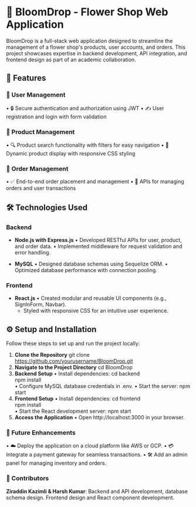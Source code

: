 # 🌸 BloomDrop - Flower Shop Web Application

BloomDrop is a full-stack web application designed to streamline the management of a flower shop's products, user accounts, and orders. This project showcases expertise in backend development, API integration, and frontend design as part of an academic collaboration.

## 🚀 Features

### 🌟 User Management
• 🔒 Secure authentication and authorization using JWT
• ✍️ User registration and login with form validation

### 🌺 Product Management
• 🔍 Product search functionality with filters for easy navigation
• 📱 Dynamic product display with responsive CSS styling

### 🛒 Order Management
• ✅ End-to-end order placement and management
• 📡 APIs for managing orders and user transactions

## 🛠️ Technologies Used

### Backend
- **Node.js with Express.js**
  • Developed RESTful APIs for user, product, and order data.
  • Implemented middleware for request validation and error handling.
  
- **MySQL**
  • Designed database schemas using Sequelize ORM.
  • Optimized database performance with connection pooling.

### Frontend
- **React.js**
  • Created modular and reusable UI components (e.g., SignInForm, Navbar).
  - Styled with responsive CSS for an intuitive user experience.

## ⚙️ Setup and Installation

Follow these steps to set up and run the project locally:

1. **Clone the Repository**
   git clone https://github.com/yourusername/BloomDrop.git  
2.	**Navigate to the Project Directory**
cd BloomDrop  
3.	**Backend Setup**
• Install dependencies:
cd backend  
npm install  
• Configure MySQL database credentials in .env.
• Start the server:
npm start  
5.	**Frontend Setup**
• Install dependencies:
cd frontend  
npm install  
• Start the React development server:
npm start  
6.	**Access the Application**
• Open http://localhost:3000 in your browser.
 
### 🌱 Future Enhancements
•	☁️ Deploy the application on a cloud platform like AWS or GCP.
•	💳 Integrate a payment gateway for seamless transactions.
•	🛠️ Add an admin panel for managing inventory and orders.
 
### 🤝 Contributors
**Ziraddin Kazimli & Harsh Kumar**: Backend and API development, database schema design. Frontend design and React component development.




